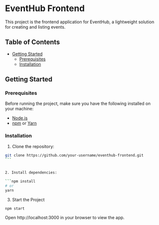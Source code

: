 # EventHub Frontend

This project is the frontend application for EventHub, a lightweight solution for creating and listing events.

## Table of Contents

- [Getting Started](#getting-started)
  - [Prerequisites](#prerequisites)
  - [Installation](#installation)

## Getting Started

### Prerequisites

Before running the project, make sure you have the following installed on your machine:

- [Node.js](https://nodejs.org/)
- [npm](https://www.npmjs.com/) or [Yarn](https://yarnpkg.com/)

### Installation

1. Clone the repository:

````bash
git clone https://github.com/your-username/eventhub-frontend.git
```


2. Install dependencies:

```npm install
# or
yarn
````

3. Start the Project

```npm start```

Open http://localhost:3000 in your browser to view the app.

